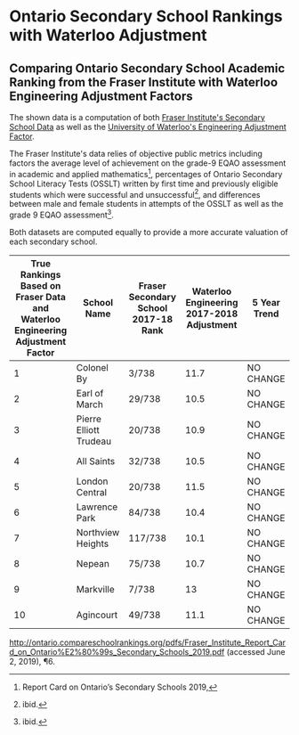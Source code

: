 # Ontario Secondary School Rankings with Waterloo Adjustment
## Comparing Ontario Secondary School Academic Ranking from the Fraser Institute with Waterloo Engineering Adjustment Factors  

The shown data is a computation of both [Fraser Institute's Secondary School Data](http://ontario.compareschoolrankings.org/secondary/SchoolsByRankLocationName.aspx) as well as the [University of Waterloo's Engineering Adjustment Factor](https://globalnews.ca/news/4405495/waterloo-engineering-grade-inflation-list/).

 The Fraser Institute's data relies of objective public metrics including factors the average level of achievement on the grade-9
EQAO assessment in academic and applied mathematics[^fn1], percentages of Ontario Secondary School Literacy Tests (OSSLT) written by first time and previously eligible students which were successful and unsuccessful[^fn2], and differences between male and female students in attempts of the OSSLT as well as the grade 9 EQAO assessment[^fn3].

Both datasets are computed equally to provide a more accurate valuation of each secondary school.



| True Rankings Based on Fraser Data and Waterloo Engineering Adjustment Factor | School Name            | Fraser Secondary School 2017-18 Rank | Waterloo Engineering 2017-2018 Adjustment | 5 Year Trend |
|------------------------------------------------------------------------------|------------------------|--------------------------------------|-------------------------------------------|--------------|
| 1                                                                            | Colonel By             | 3/738                                | 11.7                                      | NO CHANGE    |
| 2                                                                            | Earl of March          | 29/738                               | 10.5                                      | NO CHANGE    |
| 3                                                                            | Pierre Elliott Trudeau | 20/738                               | 10.9                                      | NO CHANGE    |
| 4                                                                            | All Saints             | 32/738                               | 10.5                                      | NO CHANGE    |
| 5                                                                            | London Central         | 20/738                               | 11.5                                      | NO CHANGE    |
| 6                                                                            | Lawrence Park          | 84/738                               | 10.4                                      | NO CHANGE    |
| 7                                                                            | Northview Heights      | 117/738                              | 10.1                                      | NO CHANGE    |
| 8                                                                            | Nepean                 | 75/738                               | 10.7                                      | NO CHANGE    |
| 9                                                                            | Markville              | 7/738                                | 13                                        | NO CHANGE    |
| 10                                                                           | Agincourt              | 49/738                               | 11.1                                      | NO CHANGE    |




[^fn1]: Report Card on Ontario’s Secondary Schools 2019,

http://ontario.compareschoolrankings.org/pdfs/Fraser_Institute_Report_Card_on_Ontario%E2%80%99s_Secondary_Schools_2019.pdf
(accessed June 2, 2019), ¶6.
[^fn2]: ibid.
[^fn3]: ibid.
